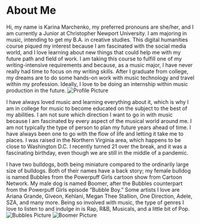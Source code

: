 # About Me

  Hi, my name is Karina Marchenko, my preferred pronouns are she/her, and I am currently a Junior at Christopher Newport University. 
I am majoring in music, intending to get my B.A. in creative studies. 
This digital humanities course piqued my interest because I am fascinated with the social media world, and I love learning about new things that could help me with my future path and field of work. 
I am taking this course to fulfill one of my writing-intensive requirements and because, as a music major, I have never really had time to focus on my writing skills. 
After I graduate from college, my dreams are to do some hands-on work with music technology and travel within my profession. 
Ideally, I love to be doing an internship within music production in the future.
![Profile Picture](https://Karina-Marchenko.github.io/Karina-Marchenko-CNU/images/Profile.jpg) 
 
 I have always loved music and learning everything about it, which is why I am in college for music to become educated on the subject to the best of my abilities. 
I am not sure which direction I want to go in with music because I am fascinated by every aspect of the musical world around me. 
I am not typically the type of person to plan my future years ahead of time. 
I have always been one to go with the flow of life and letting it take me to places. 
I was raised in the Northern Virginia area, which happens to be close to Washington D.C. 
I recently turned 21 over the break, and it was a fascinating birthday, even though we are still in the middle of a pandemic. 
  
  I have two bulldogs, both being miniature compared to the ordinarily large size of bulldogs. 
Both of their names have a back story; my female bulldog is named Bubbles from the Powerpuff Girls cartoon show from Cartoon Network. 
My male dog is named Boomer, after the Bubbles counterpart from the Powerpuff Girls episode “Bubble Boy.” 
Some artists I love are Ariana Grande, Giveon, Kehlani, Megan Thee Stallion, One Direction, Adele, SZA, and many more. 
Being so involved with music, the type of genres I love to listen to and indulge in is Rap, R&B, Musicals, and a little bit of Pop. 
![Bubbles Picture](https://Karina-Marchenko.github.io/Karina-Marchenko-CNU/images/bubbles.jpg) 
![Boomer Picture](https://Karina-Marchenko.github.io/Karina-Marchenko-CNU/images/boomer.jpg)
